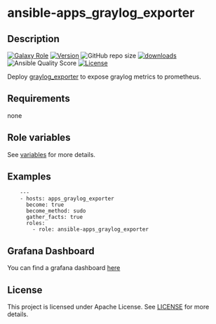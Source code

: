 # ansible-apps_graylog_exporter

## Description

[![Galaxy Role](https://img.shields.io/badge/galaxy-apps_graylog_exporter-purple?style=flat)](https://galaxy.ansible.com/lotusnoir/apps_graylog_exporter)
[![Version](https://img.shields.io/github/release/lotusnoir/ansible-apps_graylog_exporter.svg)](https://github.com/lotusnoir/ansible-apps_graylog_exporter/releases/latest)
![GitHub repo size](https://img.shields.io/github/repo-size/lotusnoir/ansible-apps_graylog_exporter?color=orange&style=flat)
[![downloads](https://img.shields.io/ansible/role/d/52266)](https://galaxy.ansible.com/lotusnoir/apps_graylog_exporter)
![Ansible Quality Score](https://img.shields.io/ansible/quality/52266)
[![License](https://img.shields.io/badge/license-Apache--2.0-brightgreen?style=flat)](https://opensource.org/licenses/Apache-2.0)

Deploy [graylog_exporter](https://github.com/boynux/graylog-exporter) to expose graylog metrics to prometheus.

## Requirements

none

## Role variables

See [variables](/defaults/main.yml) for more details.

## Examples

        ---
        - hosts: apps_graylog_exporter
          become: true
          become_method: sudo
          gather_facts: true
          roles:
            - role: ansible-apps_graylog_exporter

## Grafana Dashboard

You can find a grafana dashboard [here](https://grafana.com/grafana/dashboards/13569)

## License

This project is licensed under Apache License. See [LICENSE](/LICENSE) for more details.

